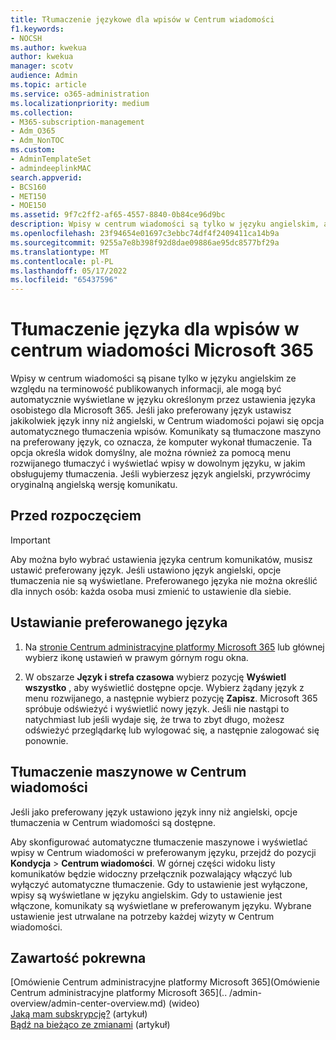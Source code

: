 ```yaml
---
title: Tłumaczenie językowe dla wpisów w Centrum wiadomości
f1.keywords:
- NOCSH
ms.author: kwekua
author: kwekua
manager: scotv
audience: Admin
ms.topic: article
ms.service: o365-administration
ms.localizationpriority: medium
ms.collection:
- M365-subscription-management
- Adm_O365
- Adm_NonTOC
ms.custom:
- AdminTemplateSet
- admindeeplinkMAC
search.appverid:
- BCS160
- MET150
- MOE150
ms.assetid: 9f7c2ff2-af65-4557-8840-0b84ce96d9bc
description: Wpisy w centrum wiadomości są tylko w języku angielskim, ale mogą być wyświetlane automatycznie w języku określonym dla Microsoft 365.
ms.openlocfilehash: 23f94654e01697c3ebbc74df4f2409411ca14b9a
ms.sourcegitcommit: 9255a7e8b398f92d8dae09886ae95dc8577bf29a
ms.translationtype: MT
ms.contentlocale: pl-PL
ms.lasthandoff: 05/17/2022
ms.locfileid: "65437596"
---
```

# <a name="language-translation-for-microsoft-365-message-center-posts"></a>Tłumaczenie języka dla wpisów w centrum wiadomości Microsoft 365

Wpisy w centrum wiadomości są pisane tylko w języku angielskim ze względu na terminowość publikowanych informacji, ale mogą być automatycznie wyświetlane w języku określonym przez ustawienia języka osobistego dla Microsoft 365. Jeśli jako preferowany język ustawisz jakikolwiek język inny niż angielski, w Centrum wiadomości pojawi się opcja automatycznego tłumaczenia wpisów. Komunikaty są tłumaczone maszyno na preferowany język, co oznacza, że komputer wykonał tłumaczenie. Ta opcja określa widok domyślny, ale można również za pomocą menu rozwijanego tłumaczyć i wyświetlać wpisy w dowolnym języku, w jakim obsługujemy tłumaczenia. Jeśli wybierzesz język angielski, przywrócimy oryginalną angielską wersję komunikatu.

## <a name="before-you-begin"></a>Przed rozpoczęciem
  
> [!IMPORTANT]
> Aby można było wybrać ustawienia języka centrum komunikatów, musisz ustawić preferowany język. Jeśli ustawiono język angielski, opcje tłumaczenia nie są wyświetlane. Preferowanego języka nie można określić dla innych osób: każda osoba musi zmienić to ustawienie dla siebie. 
  
## <a name="set-your-preferred-language"></a>Ustawianie preferowanego języka

1. Na <a href="https://go.microsoft.com/fwlink/p/?linkid=2024339" target="_blank">stronie Centrum administracyjne platformy Microsoft 365</a> lub głównej wybierz ikonę ustawień w prawym górnym rogu okna.
  
2. W obszarze **Język i strefa czasowa** wybierz pozycję **Wyświetl wszystko** , aby wyświetlić dostępne opcje. Wybierz żądany język z menu rozwijanego, a następnie wybierz pozycję **Zapisz**. Microsoft 365 spróbuje odświeżyć i wyświetlić nowy język. Jeśli nie nastąpi to natychmiast lub jeśli wydaje się, że trwa to zbyt długo, możesz odświeżyć przeglądarkę lub wylogować się, a następnie zalogować się ponownie.
  
## <a name="machine-translation-in-message-center"></a>Tłumaczenie maszynowe w Centrum wiadomości

Jeśli jako preferowany język ustawiono język inny niż angielski, opcje tłumaczenia w Centrum wiadomości są dostępne.
  
Aby skonfigurować automatyczne tłumaczenie maszynowe i wyświetlać wpisy w Centrum wiadomości w preferowanym języku, przejdź do pozycji **Kondycja** \> **Centrum wiadomości**. W górnej części widoku listy komunikatów będzie widoczny przełącznik pozwalający włączyć lub wyłączyć automatyczne tłumaczenie. Gdy to ustawienie jest wyłączone, wpisy są wyświetlane w języku angielskim. Gdy to ustawienie jest włączone, komunikaty są wyświetlane w preferowanym języku. Wybrane ustawienie jest utrwalane na potrzeby każdej wizyty w Centrum wiadomości. 

## <a name="related-content"></a>Zawartość pokrewna

[Omówienie Centrum administracyjne platformy Microsoft 365](Omówienie Centrum administracyjne platformy Microsoft 365](.. /admin-overview/admin-center-overview.md) (wideo)\
[Jaką mam subskrypcję?](../admin-overview/what-subscription-do-i-have.md) (artykuł)\
[Bądź na bieżąco ze zmianami](../manage/stay-on-top-of-updates.md) (artykuł)



  

